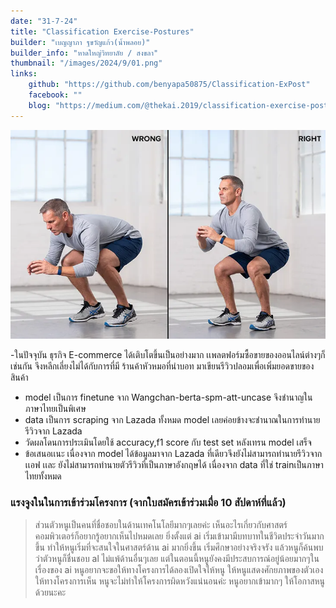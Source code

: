 ```yaml
---
date: "31-7-24"
title: "Classification Exercise-Postures"
builder: "เบญญาภา ฐขวัญแก้ว(น้ำพลอย)"
builder_info: "หาดใหญ่วิทยาลัย / สงขลา"
thumbnail: "/images/2024/9/01.png"
links:
    github: "https://github.com/benyapa50875/Classification-ExPost"
    facebook: ""
    blog: "https://medium.com/@thekai.2019/classification-exercise-postures-3384d6086642"
---
```


![image](/images/2024/9/01.png)

-ในปัจจุบัน ธุรกิจ E-commerce ได้เติบโตขึ้นเป็นอย่างมาก เเพลตฟอร์มซื้อขายของออนไลน์ต่างๆก็เช่นกัน จึงหลีกเลี่ยงไม่ได้กับการที่มี ร้านค้าหัวหมอที่นำบอท มาเขียนรีวิวปลอมเพื่อเพิ่มยอดขายของสินค้า
- model เป็นการ finetune จาก Wangchan-berta-spm-att-uncase จึงชำนาญในภาษาไทยเป็นพิเศษ
- data เป็นการ scraping จาก Lazada ทั้งหมด model เลยค่อยข้างจะชำนาณในการทำนายรีวิวจาก Lazada
- วัดผลโดนการประเมินโดยใช้ accuracy,f1 score กับ test set หลังเทรน model เสร็จ
- ข้อเสนอเเนะ  เนื่องจาก model ได้ข้อมูลมาจาก Lazada ที่เดียวจึงยังไม่สามารถทำนายรีวิวจากเเอฟ เเละ ยังไม่สามารถทำนายตัวรีวิวที่เป็นภาษาอังกฤษได้ เนื่องจาก data ที่ใช่ trainเป็นภาษาไทยทั้งหมด

### แรงจูงในในการเข้าร่วมโครงการ (จากใบสมัครเข้าร่วมเมื่อ 10 สัปดาห์ที่แล้ว)

> ส่วนตัวหนูเป็นคนที่ชื่อชอบในด้านเทคโนโลยีมากๆเลยค่ะ เห็นอะไรเกี่ยวกับศาสตร์คอมพิวเตอร์ก็อยากรู้อยากเห็นไปหมดเลย  ยิ่งตั้งแต่ ai เริ่มเข้ามามีบทบาทในชีวิตประจำวันมากขึ้น ทำให้หนูเริ่มที่จะสนใจในศาสตร์ด้าน ai มากยิ่งขึ้น เริ่มศึกษาอย่างจริงจรัง แล้วหนูก็ค้นพบว่าตัวหนูก็ชื่นชอบ al ไม่แพ้ด้านอื่นๆเลย แต่ในตอนนี้หนูยังคงมีประสบการณ์อยู่น้อยมากๆในเรื่องของ ai หนูอยากจะขอให้ทางโครงการได้ลองเปิดใจให้หนู ให้หนูแสดงศักยภาพของตัวเองให้ทางโครงการเห็น หนูจะไม่ทำให้โครงการผิดหวังแน่นอนค่ะ หนูอยากเข้ามากๆ ให้โอกาสหนูด้วยนะคะ
    